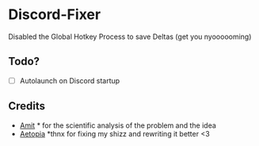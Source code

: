# Discord-Fixer
Disabled the Global Hotkey Process to save Deltas (get you nyoooooming)


## Todo?

- [ ] Autolaunch on Discord startup

## Credits

- [Amit](https://twitter.com/amitxv) * for the scientific analysis of the problem and the idea
- [Aetopia](https://github.com/Aetopia) *thnx for fixing my shizz and rewriting it better <3
